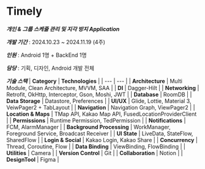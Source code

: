 # Timely
***개인 & 그룹 스케줄 관리 및 지각 방지 Application***

***개발 기간*** :  2024.10.23 ~ 2024.11.19 (4주)

***인원*** : Android 1명 + BackEnd 1명

***담당*** : 기획, 디자인, Android 개발 전체

***기술 스택***
| **Category** | **Technologies** |
| --- | --- |
| **Architecture** | Multi Module, Clean Architecture, MVVM, SAA |
| **DI** | Dagger-Hilt |
| **Networking** | Retrofit, OkHttp, Interceptor, Gson, Moshi, JWT |
| **Database** | RoomDB |
| **Data Storage** |  Datastore, Preferences |
| **UI/UX** | Glide, Lottie, Material 3, VeiwPager2 + TabLayout |
| **Navigation** | Navigation Graph, ViewPager2 |
| **Location & Maps** | TMap API, Kakao Map API, FusedLocationProviderClient |
| **Permissions** | Runtime Permission, TedPermission |
| **Notifications** | FCM, AlarmManager |
| **Background Processing** | WorkManager, Foreground Service, Broadcast Receiver |
| **UI State** | LiveData, StateFlow, SharedFlow |
| **Login & Social** | Kakao Login, Kakao Share |
| **Concurrency** | Thread, Coroutine, Flow |
| **Data Binding** | ViewBinding, FlowBinding |
| **Utilities** | Camera |
| **Version Control** | Git |
| **Collaboration** | Notion |
| **DesignTool** | Figma |

